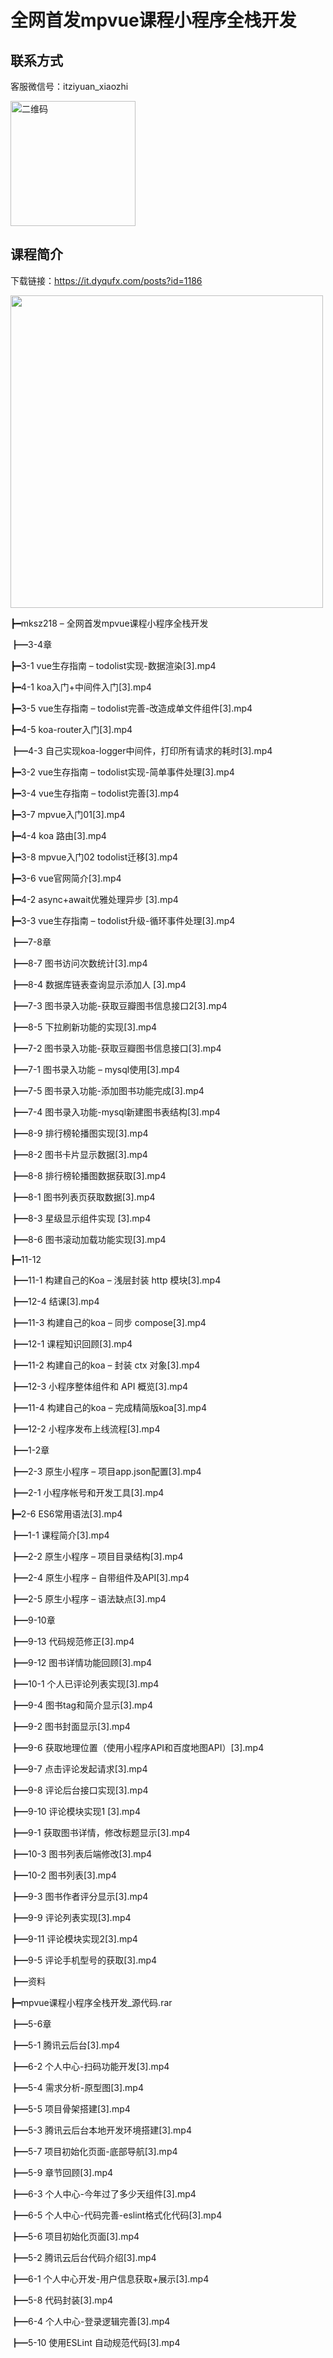 # 全网首发mpvue课程小程序全栈开发

## 联系方式

客服微信号：itziyuan_xiaozhi

<img src="https://ziyuanyun.oss-cn-guangzhou.aliyuncs.com/common/20240614073449/666b82192834a.jpg" width="200" height="200" alt="二维码">

## 课程简介

下载链接：https://it.dyqufx.com/posts?id=1186

<img src="https://ziyuanyun.oss-cn-guangzhou.aliyuncs.com/yun/20240515153633/66446601b736a.jpg" width="500" alt="">

  ┣━mksz218 &#8211; 全网首发mpvue课程小程序全栈开发

 ┣━3-4章

 ┣━3-1 vue生存指南 &#8211; todolist实现-数据渲染[3].mp4

 ┣━4-1 koa入门+中间件入门[3].mp4

 ┣━3-5 vue生存指南 &#8211; todolist完善-改造成单文件组件[3].mp4

 ┣━4-5 koa-router入门[3].mp4

 ┣━4-3 自己实现koa-logger中间件，打印所有请求的耗时[3].mp4

 ┣━3-2 vue生存指南 &#8211; todolist实现-简单事件处理[3].mp4

 ┣━3-4 vue生存指南 &#8211; todolist完善[3].mp4

 ┣━3-7 mpvue入门01[3].mp4

 ┣━4-4 koa 路由[3].mp4

 ┣━3-8 mpvue入门02 todolist迁移[3].mp4

 ┣━3-6 vue官网简介[3].mp4

 ┣━4-2 async+await优雅处理异步 [3].mp4

 ┣━3-3 vue生存指南 &#8211; todolist升级-循环事件处理[3].mp4

 ┣━7-8章

 ┣━8-7 图书访问次数统计[3].mp4

 ┣━8-4 数据库链表查询显示添加人 [3].mp4

 ┣━7-3 图书录入功能-获取豆瓣图书信息接口2[3].mp4

 ┣━8-5 下拉刷新功能的实现[3].mp4

 ┣━7-2 图书录入功能-获取豆瓣图书信息接口[3].mp4

 ┣━7-1 图书录入功能 &#8211; mysql使用[3].mp4

 ┣━7-5 图书录入功能-添加图书功能完成[3].mp4

 ┣━7-4 图书录入功能-mysql新建图书表结构[3].mp4

 ┣━8-9 排行榜轮播图实现[3].mp4

 ┣━8-2 图书卡片显示数据[3].mp4

 ┣━8-8 排行榜轮播图数据获取[3].mp4

 ┣━8-1 图书列表页获取数据[3].mp4

 ┣━8-3 星级显示组件实现 [3].mp4

 ┣━8-6 图书滚动加载功能实现[3].mp4

 ┣━11-12

 ┣━11-1 构建自己的Koa &#8211; 浅层封装 http 模块[3].mp4

 ┣━12-4 结课[3].mp4

 ┣━11-3 构建自己的koa &#8211; 同步 compose[3].mp4

 ┣━12-1 课程知识回顾[3].mp4

 ┣━11-2 构建自己的koa &#8211; 封装 ctx 对象[3].mp4

 ┣━12-3 小程序整体组件和 API 概览[3].mp4

 ┣━11-4 构建自己的koa &#8211; 完成精简版koa[3].mp4

 ┣━12-2 小程序发布上线流程[3].mp4

 ┣━1-2章

 ┣━2-3 原生小程序 &#8211; 项目app.json配置[3].mp4

 ┣━2-1 小程序帐号和开发工具[3].mp4

 ┣━2-6 ES6常用语法[3].mp4

 ┣━1-1 课程简介[3].mp4

 ┣━2-2 原生小程序 &#8211; 项目目录结构[3].mp4

 ┣━2-4 原生小程序 &#8211; 自带组件及API[3].mp4

 ┣━2-5 原生小程序 &#8211; 语法缺点[3].mp4

 ┣━9-10章

 ┣━9-13 代码规范修正[3].mp4

 ┣━9-12 图书详情功能回顾[3].mp4

 ┣━10-1 个人已评论列表实现[3].mp4

 ┣━9-4 图书tag和简介显示[3].mp4

 ┣━9-2 图书封面显示[3].mp4

 ┣━9-6 获取地理位置（使用小程序API和百度地图API）[3].mp4

 ┣━9-7 点击评论发起请求[3].mp4

 ┣━9-8 评论后台接口实现[3].mp4

 ┣━9-10 评论模块实现1 [3].mp4

 ┣━9-1 获取图书详情，修改标题显示[3].mp4

 ┣━10-3 图书列表后端修改[3].mp4

 ┣━10-2 图书列表[3].mp4

 ┣━9-3 图书作者评分显示[3].mp4

 ┣━9-9 评论列表实现[3].mp4

 ┣━9-11 评论模块实现2[3].mp4

 ┣━9-5 评论手机型号的获取[3].mp4

 ┣━资料

 ┣━mpvue课程小程序全栈开发_源代码.rar

 ┣━5-6章

 ┣━5-1 腾讯云后台[3].mp4

 ┣━6-2 个人中心-扫码功能开发[3].mp4

 ┣━5-4 需求分析-原型图[3].mp4

 ┣━5-5 项目骨架搭建[3].mp4

 ┣━5-3 腾讯云后台本地开发环境搭建[3].mp4

 ┣━5-7 项目初始化页面-底部导航[3].mp4

 ┣━5-9 章节回顾[3].mp4

 ┣━6-3 个人中心-今年过了多少天组件[3].mp4

 ┣━6-5 个人中心-代码完善-eslint格式化代码[3].mp4

 ┣━5-6 项目初始化页面[3].mp4

 ┣━5-2 腾讯云后台代码介绍[3].mp4

 ┣━6-1 个人中心开发-用户信息获取+展示[3].mp4

 ┣━5-8 代码封装[3].mp4

 ┣━6-4 个人中心-登录逻辑完善[3].mp4

 ┣━5-10 使用ESLint 自动规范代码[3].mp4

  